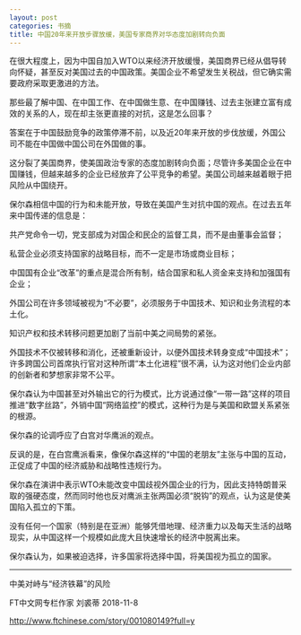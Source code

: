 ```yaml
---
layout: post
categories: 书摘
title: 中国20年来开放步骤放缓，美国专家商界对华态度加剧转向负面
---
```


在很大程度上，因为中国自加入WTO以来经济开放缓慢，美国商界已经从倡导转向怀疑，甚至反对美国过去的中国政策。美国企业不希望发生关税战，但它确实需要政府采取更激进的方法。

那些最了解中国、在中国工作、在中国做生意、在中国赚钱、过去主张建立富有成效的关系的人，现在却主张更直接的对抗，这是怎么回事？

答案在于中国鼓励竞争的政策停滞不前，以及近20年来开放的步伐放缓，外国公司不能在中国做中国公司在外国做的事。

这分裂了美国商界，使美国政治专家的态度加剧转向负面；尽管许多美国企业在中国赚钱，但越来越多的企业已经放弃了公平竞争的希望。美国公司越来越着眼于把风险从中国绕开。

保尔森相信中国的行为和未能开放，导致在美国产生对抗中国的观点。在过去五年来中国传递的信息是：

共产党命令一切，党支部成为对国企和民企的监督工具，而不是由董事会监督；

私营企业必须支持国家的战略目标，而不一定是市场或商业目标；

中国国有企业“改革”的重点是混合所有制，结合国家和私人资金来支持和加强国有企业；

外国公司在许多领域被视为“不必要”，必须服务于中国技术、知识和业务流程的本土化。

知识产权和技术转移问题更加剧了当前中美之间局势的紧张。

外国技术不仅被转移和消化，还被重新设计，以便外国技术转身变成“中国技术”；许多跨国公司首席执行官对这种所谓“本土化进程”很不满，认为这对他们企业内部的创新者和梦想家非常不公平。

保尔森认为中国甚至对外输出它的行为模式，比方说通过像“一带一路”这样的项目推进“数字丝路”，外销中国“网络监控”的模式，这种行为是与美国和欧盟关系紧张的根源。

保尔森的论调呼应了白宫对华鹰派的观点。

反讽的是，在白宫鹰派看来，像保尔森这样的“中国的老朋友”主张与中国的互动，正促成了中国的经济威胁和战略性违规行为。

保尔森在演讲中表示WTO未能改变中国歧视外国企业的行为，因此支持特朗普采取的强硬态度，然而同时他也反对鹰派主张两国必须“脱钩”的观点，认为这是使美国陷入孤立的下策。

没有任何一个国家（特别是在亚洲）能够凭借地理、经济重力以及每天生活的战略现实，从中国这样一个规模如此庞大且快速增长的经济中脱离出来。

保尔森认为，如果被迫选择，许多国家将选择中国，将美国视为孤立的国家。

---

中美对峙与“经济铁幕”的风险

FT中文网专栏作家 刘裘蒂 2018-11-8

http://www.ftchinese.com/story/001080149?full=y